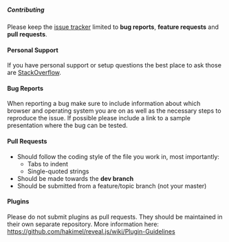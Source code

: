 ##### Contributing

Please keep the [issue tracker](http://github.com/hakimel/reveal.js/issues) limited to **bug reports**, **feature requests** and **pull requests**.


#### Personal Support
If you have personal support or setup questions the best place to ask those are [StackOverflow](http://stackoverflow.com/questions/tagged/reveal.js).


#### Bug Reports
When reporting a bug make sure to include information about which browser and operating system you are on as well as the necessary steps to reproduce the issue. If possible please include a link to a sample presentation where the bug can be tested.


#### Pull Requests
- Should follow the coding style of the file you work in, most importantly:
  - Tabs to indent
  - Single-quoted strings
- Should be made towards the **dev branch**
- Should be submitted from a feature/topic branch (not your master)


#### Plugins
Please do not submit plugins as pull requests. They should be maintained in their own separate repository. More information here: https://github.com/hakimel/reveal.js/wiki/Plugin-Guidelines
